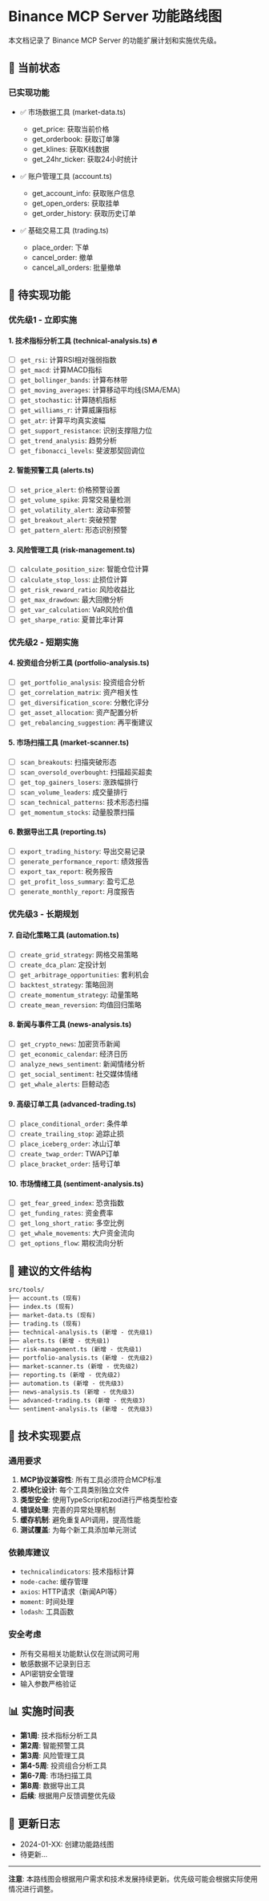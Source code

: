 # Binance MCP Server 功能路线图

本文档记录了 Binance MCP Server 的功能扩展计划和实施优先级。

## 🎯 当前状态

### 已实现功能
- ✅ 市场数据工具 (market-data.ts)
  - get_price: 获取当前价格
  - get_orderbook: 获取订单簿
  - get_klines: 获取K线数据
  - get_24hr_ticker: 获取24小时统计

- ✅ 账户管理工具 (account.ts)
  - get_account_info: 获取账户信息
  - get_open_orders: 获取挂单
  - get_order_history: 获取历史订单

- ✅ 基础交易工具 (trading.ts)
  - place_order: 下单
  - cancel_order: 撤单
  - cancel_all_orders: 批量撤单

## 🚀 待实现功能

### 优先级1 - 立即实施

#### 1. 技术指标分析工具 (technical-analysis.ts) 🔥
- [ ] `get_rsi`: 计算RSI相对强弱指数
- [ ] `get_macd`: 计算MACD指标
- [ ] `get_bollinger_bands`: 计算布林带
- [ ] `get_moving_averages`: 计算移动平均线(SMA/EMA)
- [ ] `get_stochastic`: 计算随机指标
- [ ] `get_williams_r`: 计算威廉指标
- [ ] `get_atr`: 计算平均真实波幅
- [ ] `get_support_resistance`: 识别支撑阻力位
- [ ] `get_trend_analysis`: 趋势分析
- [ ] `get_fibonacci_levels`: 斐波那契回调位

#### 2. 智能预警工具 (alerts.ts)
- [ ] `set_price_alert`: 价格预警设置
- [ ] `get_volume_spike`: 异常交易量检测
- [ ] `get_volatility_alert`: 波动率预警
- [ ] `get_breakout_alert`: 突破预警
- [ ] `get_pattern_alert`: 形态识别预警

#### 3. 风险管理工具 (risk-management.ts)
- [ ] `calculate_position_size`: 智能仓位计算
- [ ] `calculate_stop_loss`: 止损位计算
- [ ] `get_risk_reward_ratio`: 风险收益比
- [ ] `get_max_drawdown`: 最大回撤分析
- [ ] `get_var_calculation`: VaR风险价值
- [ ] `get_sharpe_ratio`: 夏普比率计算

### 优先级2 - 短期实施

#### 4. 投资组合分析工具 (portfolio-analysis.ts)
- [ ] `get_portfolio_analysis`: 投资组合分析
- [ ] `get_correlation_matrix`: 资产相关性
- [ ] `get_diversification_score`: 分散化评分
- [ ] `get_asset_allocation`: 资产配置分析
- [ ] `get_rebalancing_suggestion`: 再平衡建议

#### 5. 市场扫描工具 (market-scanner.ts)
- [ ] `scan_breakouts`: 扫描突破形态
- [ ] `scan_oversold_overbought`: 扫描超买超卖
- [ ] `get_top_gainers_losers`: 涨跌幅排行
- [ ] `scan_volume_leaders`: 成交量排行
- [ ] `scan_technical_patterns`: 技术形态扫描
- [ ] `get_momentum_stocks`: 动量股票扫描

#### 6. 数据导出工具 (reporting.ts)
- [ ] `export_trading_history`: 导出交易记录
- [ ] `generate_performance_report`: 绩效报告
- [ ] `export_tax_report`: 税务报告
- [ ] `get_profit_loss_summary`: 盈亏汇总
- [ ] `generate_monthly_report`: 月度报告

### 优先级3 - 长期规划

#### 7. 自动化策略工具 (automation.ts)
- [ ] `create_grid_strategy`: 网格交易策略
- [ ] `create_dca_plan`: 定投计划
- [ ] `get_arbitrage_opportunities`: 套利机会
- [ ] `backtest_strategy`: 策略回测
- [ ] `create_momentum_strategy`: 动量策略
- [ ] `create_mean_reversion`: 均值回归策略

#### 8. 新闻与事件工具 (news-analysis.ts)
- [ ] `get_crypto_news`: 加密货币新闻
- [ ] `get_economic_calendar`: 经济日历
- [ ] `analyze_news_sentiment`: 新闻情绪分析
- [ ] `get_social_sentiment`: 社交媒体情绪
- [ ] `get_whale_alerts`: 巨鲸动态

#### 9. 高级订单工具 (advanced-trading.ts)
- [ ] `place_conditional_order`: 条件单
- [ ] `create_trailing_stop`: 追踪止损
- [ ] `place_iceberg_order`: 冰山订单
- [ ] `create_twap_order`: TWAP订单
- [ ] `place_bracket_order`: 括号订单

#### 10. 市场情绪工具 (sentiment-analysis.ts)
- [ ] `get_fear_greed_index`: 恐贪指数
- [ ] `get_funding_rates`: 资金费率
- [ ] `get_long_short_ratio`: 多空比例
- [ ] `get_whale_movements`: 大户资金流向
- [ ] `get_options_flow`: 期权流向分析

## 📁 建议的文件结构

```
src/tools/
├── account.ts (现有)
├── index.ts (现有)
├── market-data.ts (现有)
├── trading.ts (现有)
├── technical-analysis.ts (新增 - 优先级1)
├── alerts.ts (新增 - 优先级1)
├── risk-management.ts (新增 - 优先级1)
├── portfolio-analysis.ts (新增 - 优先级2)
├── market-scanner.ts (新增 - 优先级2)
├── reporting.ts (新增 - 优先级2)
├── automation.ts (新增 - 优先级3)
├── news-analysis.ts (新增 - 优先级3)
├── advanced-trading.ts (新增 - 优先级3)
└── sentiment-analysis.ts (新增 - 优先级3)
```

## 🔧 技术实现要点

### 通用要求
1. **MCP协议兼容性**: 所有工具必须符合MCP标准
2. **模块化设计**: 每个工具类别独立文件
3. **类型安全**: 使用TypeScript和zod进行严格类型检查
4. **错误处理**: 完善的异常处理机制
5. **缓存机制**: 避免重复API调用，提高性能
6. **测试覆盖**: 为每个新工具添加单元测试

### 依赖库建议
- `technicalindicators`: 技术指标计算
- `node-cache`: 缓存管理
- `axios`: HTTP请求（新闻API等）
- `moment`: 时间处理
- `lodash`: 工具函数

### 安全考虑
- 所有交易相关功能默认仅在测试网可用
- 敏感数据不记录到日志
- API密钥安全管理
- 输入参数严格验证

## 📊 实施时间表

- **第1周**: 技术指标分析工具
- **第2周**: 智能预警工具
- **第3周**: 风险管理工具
- **第4-5周**: 投资组合分析工具
- **第6-7周**: 市场扫描工具
- **第8周**: 数据导出工具
- **后续**: 根据用户反馈调整优先级

## 📝 更新日志

- 2024-01-XX: 创建功能路线图
- 待更新...

---

**注意**: 本路线图会根据用户需求和技术发展持续更新。优先级可能会根据实际使用情况进行调整。